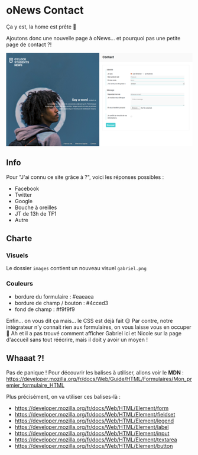# oNews Contact

Ça y est, la home est prête :tada:

Ajoutons donc une nouvelle page à oNews... et pourquoi pas une petite page de contact ?!

![homepage](contact.png)

## Info

Pour "J'ai connu ce site grâce à ?", voici les réponses possibles :
- Facebook
- Twitter
- Google
- Bouche à oreilles
- JT de 13h de TF1
- Autre

## Charte

### Visuels

Le dossier `images` contient un nouveau visuel `gabriel.png`

### Couleurs

- bordure du formulaire : #eaeaea
- bordure de champ / bouton : #4cced3
- fond de champ : #f9f9f9

Enfin... on vous dit ça mais... le CSS est déjà fait :wink: Par contre, notre intégrateur n'y connait rien aux formulaires, on vous laisse vous en occuper :hugs: Ah et il a pas trouvé comment afficher Gabriel ici et Nicole sur la page d'accueil sans tout réécrire, mais il doit y avoir un moyen !

## Whaaat ?!

Pas de panique ! Pour découvrir les balises à utiliser, allons voir le **MDN** :
https://developer.mozilla.org/fr/docs/Web/Guide/HTML/Formulaires/Mon_premier_formulaire_HTML

Plus précisément, on va utiliser ces balises-là :
* https://developer.mozilla.org/fr/docs/Web/HTML/Element/form
* https://developer.mozilla.org/fr/docs/Web/HTML/Element/fieldset
* https://developer.mozilla.org/fr/docs/Web/HTML/Element/legend
* https://developer.mozilla.org/fr/docs/Web/HTML/Element/label
* https://developer.mozilla.org/fr/docs/Web/HTML/Element/input
* https://developer.mozilla.org/fr/docs/Web/HTML/Element/textarea
* https://developer.mozilla.org/fr/docs/Web/HTML/Element/button
